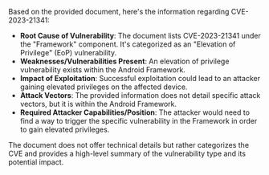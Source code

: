 Based on the provided document, here's the information regarding CVE-2023-21341:

*   **Root Cause of Vulnerability**: The document lists CVE-2023-21341 under the "Framework" component. It's categorized as an "Elevation of Privilege" (EoP) vulnerability.
*   **Weaknesses/Vulnerabilities Present**: An elevation of privilege vulnerability exists within the Android Framework.
*   **Impact of Exploitation**: Successful exploitation could lead to an attacker gaining elevated privileges on the affected device.
*   **Attack Vectors**: The provided information does not detail specific attack vectors, but it is within the Android Framework.
*   **Required Attacker Capabilities/Position**: The attacker would need to find a way to trigger the specific vulnerability in the Framework in order to gain elevated privileges.

The document does not offer technical details but rather categorizes the CVE and provides a high-level summary of the vulnerability type and its potential impact.